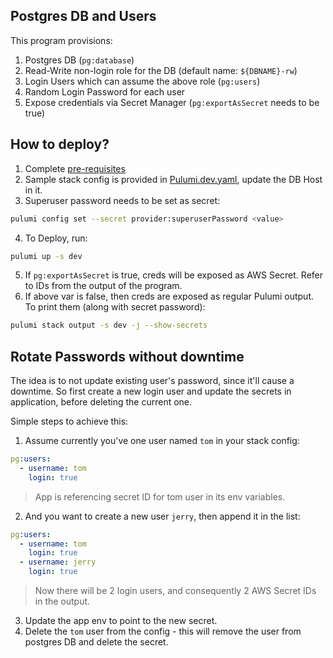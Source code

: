 ## Postgres DB and Users

This program provisions:

1. Postgres DB (`pg:database`)
2. Read-Write non-login role for the DB (default name: `${DBNAME}-rw`)
3. Login Users which can assume the above role (`pg:users`)
4. Random Login Password for each user
5. Expose credentials via Secret Manager (`pg:exportAsSecret` needs to be true)

## How to deploy?

1. Complete [pre-requisites](/README.md#prerequisites)
2. Sample stack config is provided in [Pulumi.dev.yaml](./Pulumi.dev.yaml), update the DB Host in it.
3. Superuser password needs to be set as secret:

```bash
pulumi config set --secret provider:superuserPassword <value>
```

4. To Deploy, run:

```bash
pulumi up -s dev
```

5. If `pg:exportAsSecret` is true, creds will be exposed as AWS Secret. Refer to IDs from the output of the program.
6. If above var is false, then creds are exposed as regular Pulumi output. To print them (along with secret password):

```bash
pulumi stack output -s dev -j --show-secrets
```

## Rotate Passwords without downtime

The idea is to not update existing user's password, since it'll cause a downtime. So first create a new login user and update the secrets in application, before deleting the current one.

Simple steps to achieve this:

1. Assume currently you've one user named `tom` in your stack config:

```yaml
pg:users:
  - username: tom
    login: true
```

> App is referencing secret ID for tom user in its env variables.

2. And you want to create a new user `jerry`, then append it in the list:

```yaml
pg:users:
  - username: tom
    login: true
  - username: jerry
    login: true
```

> Now there will be 2 login users, and consequently 2 AWS Secret IDs in the output.

3. Update the app env to point to the new secret.
4. Delete the `tom` user from the config - this will remove the user from postgres DB and delete the secret.
